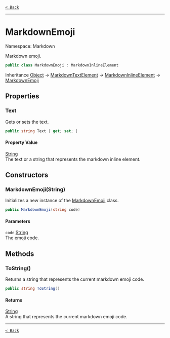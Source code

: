 [`< Back`](./)

---

# MarkdownEmoji

Namespace: Markdown

Markdown emoji.

```csharp
public class MarkdownEmoji : MarkdownInlineElement
```

Inheritance [Object](https://docs.microsoft.com/en-us/dotnet/api/system.object) → [MarkdownTextElement](./markdown.markdowntextelement) → [MarkdownInlineElement](./markdown.markdowninlineelement) → [MarkdownEmoji](./markdown.markdownemoji)

## Properties

### **Text**

Gets or sets the text.

```csharp
public string Text { get; set; }
```

#### Property Value

[String](https://docs.microsoft.com/en-us/dotnet/api/system.string)<br>
The text or a string that represents the markdown inline element.

## Constructors

### **MarkdownEmoji(String)**

Initializes a new instance of the [MarkdownEmoji](./markdown.markdownemoji) class.

```csharp
public MarkdownEmoji(string code)
```

#### Parameters

`code` [String](https://docs.microsoft.com/en-us/dotnet/api/system.string)<br>
The emoji code.

## Methods

### **ToString()**

Returns a string that represents the current markdown emoji code.

```csharp
public string ToString()
```

#### Returns

[String](https://docs.microsoft.com/en-us/dotnet/api/system.string)<br>
A string that represents the current markdown emoji code.

---

[`< Back`](./)
